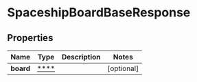 
# SpaceshipBoardBaseResponse

## Properties
Name | Type | Description | Notes
------------ | ------------- | ------------- | -------------
**board** | [****](.md) |  |  [optional]



